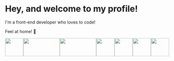 # Hey, and welcome to my profile!

I'm a front-end developer who loves to code!

Feel at home! 🐧
<div style="display: flex; align-items: center;">
  <img src="https://cdn.jsdelivr.net/gh/devicons/devicon/icons/javascript/javascript-plain.svg" height="60" width="60"/>
  <img src="https://cdn.jsdelivr.net/gh/devicons/devicon/icons/nodejs/nodejs-original-wordmark.svg" height="60" width="120" />
  <img src="https://cdn.jsdelivr.net/gh/devicons/devicon/icons/yarn/yarn-original-wordmark.svg" height="60" width="120" />
  <img src="https://cdn.jsdelivr.net/gh/devicons/devicon/icons/npm/npm-original-wordmark.svg" height="60" width="60" />
  <img src="https://cdn.jsdelivr.net/gh/devicons/devicon/icons/react/react-original.svg" height="60" width="60" />
  <img src="https://cdn.jsdelivr.net/gh/devicons/devicon/icons/wordpress/wordpress-plain.svg" height="60" width="60" />
  <img src="https://cdn.jsdelivr.net/gh/devicons/devicon/icons/linux/linux-original.svg" height="60" width="60" />
 </div>
